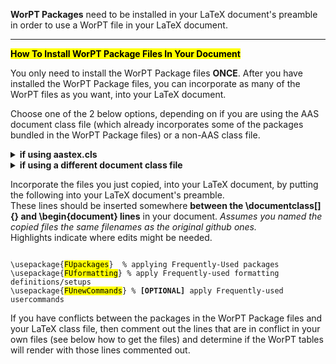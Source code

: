 <b>WorPT Packages</b> need to be installed in your LaTeX document's preamble in order to use a WorPT file in your LaTeX document.  
<hr>

<mark><b>How To Install WorPT Package Files In Your Document</b></mark>
<p>
You only need to install the WorPT Package files <b>ONCE</b>. After you have installed the WorPT Package files, you can incorporate as many of the WorPT files as you want, into your LaTeX document. 
</p>

<p>Choose one of the 2 below options, depending on if you are using the AAS document class file (which already incorporates some of the packages bundled in the WorPT Package files) or a non-AAS class file. </p>

<details>
<summary><b>if using aastex.cls</b></summary>
COPY contents of the following 3 files into your own 3 files.
<ol>
 <li>https://github.com/pmarcum/LaTex-Formatting/blob/main/aas-style/FUformatting.sty</li>
 <li>https://github.com/pmarcum/LaTex-Formatting/blob/main/aas-style/FUpackages.sty</li>
</ol>
You might also find the following helpful, although it is not necessary for the WorPT tables:
<ol>
 <li>https://github.com/pmarcum/LaTex-Formatting/blob/main/aas-style/FUnewCommands.sty</li>
</ol>
</details>

<details>
<summary><b>if using a different document class file</b></summary>
COPY contents of the following 3 files into your own 3 files. 
<ol>
 <li>https://github.com/pmarcum/LaTex-Formatting/blob/main/general/FUformatting.sty</li>
 <li>https://github.com/pmarcum/LaTex-Formatting/blob/main/general/FUpackages.sty</li>
</ol>
You might also find the following helpful, although it is not necessary for the WorPT tables:
<ol>
 <li>https://github.com/pmarcum/LaTex-Formatting/blob/main/general/FUnewCommands.sty</li>
</ol>
</details>

Incorporate the files you just copied, into your LaTeX document, by putting the following into your LaTeX document's preamble.<br>
These lines should be inserted somewhere <b>between the \documentclass[]{} and \begin{document} lines</b> in your document. <i>Assumes you named the copied files the same filenames as the original github ones.</i><br>
Highlights indicate where edits might be needed.
<pre><code>
\usepackage{<mark>FUpackages</mark>}  % applying Frequently-Used packages
\usepackage{<mark>FUformatting</mark>} % apply Frequently-used formatting definitions/setups
\usepackage{<mark>FUnewCommands</mark>} % <b>[OPTIONAL]</b> apply Frequently-used usercommands  
</code></pre>

<p>If you have conflicts between the packages in the WorPT Package files and your LaTeX class file, then comment out the lines that are in conflict in your own files (see below how to get the files) and determine if the WorPT tables will render with those lines commented out.</p>
